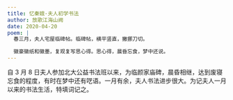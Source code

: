 ```yaml
---
title: 忆秦娥·夫人初学书法
author: 放歌江海山阙
date: 2020-04-20
poem: |
  春三月，夫人宅屋临碑帖。临碑帖，横平竖直，撇挪刀切。

  徽豪徽纸和徽墨，复观复写思心得。思心得，晨昏忘食，梦中还说。
---
```


自 3 月 8 日夫人参加北大公益书法班以来，为临颜家庙碑，晨昏相继，达到废寝忘食的程度，有时在梦中还有呓语。一月有余，夫人书法进步很大。为记夫人一月以来的书法生活，特填词记之。

